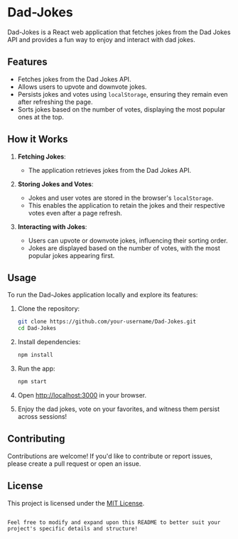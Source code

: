 # Dad-Jokes

Dad-Jokes is a React web application that fetches jokes from the Dad Jokes API and provides a fun way to enjoy and interact with dad jokes.

## Features

- Fetches jokes from the Dad Jokes API.
- Allows users to upvote and downvote jokes.
- Persists jokes and votes using `localStorage`, ensuring they remain even after refreshing the page.
- Sorts jokes based on the number of votes, displaying the most popular ones at the top.

## How it Works

1. **Fetching Jokes**:
   - The application retrieves jokes from the Dad Jokes API.

2. **Storing Jokes and Votes**:
   - Jokes and user votes are stored in the browser's `localStorage`.
   - This enables the application to retain the jokes and their respective votes even after a page refresh.

3. **Interacting with Jokes**:
   - Users can upvote or downvote jokes, influencing their sorting order.
   - Jokes are displayed based on the number of votes, with the most popular jokes appearing first.

## Usage

To run the Dad-Jokes application locally and explore its features:

1. Clone the repository:
   ```bash
   git clone https://github.com/your-username/Dad-Jokes.git
   cd Dad-Jokes

2. Install dependencies:
   ```bash
   npm install
   ```

3. Run the app:
   ```bash
   npm start
   ```

4. Open [http://localhost:3000](http://localhost:3000) in your browser.

5. Enjoy the dad jokes, vote on your favorites, and witness them persist across sessions!

## Contributing

Contributions are welcome! If you'd like to contribute or report issues, please create a pull request or open an issue.

## License

This project is licensed under the [MIT License](LICENSE).
```

Feel free to modify and expand upon this README to better suit your project's specific details and structure!

